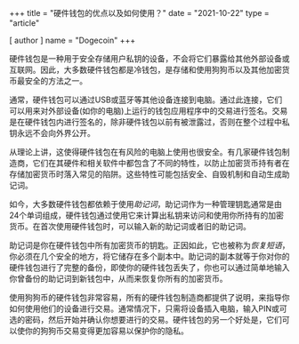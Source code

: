 +++
title = "硬件钱包的优点以及如何使用？"
date = "2021-10-22"
type = "article"

[ author ]
  name = "Dogecoin"
+++

硬件钱包是一种用于安全存储用户私钥的设备，不会将它们暴露给其他外部设备或互联网。因此，大多数硬件钱包都是冷钱包，是存储和使用狗狗币以及其他加密货币最安全的方法之一。

通常，硬件钱包可以通过USB或蓝牙等其他设备连接到电脑。通过此连接，它们可以用来对外部设备(如你的电脑)上运行的钱包应用程序中的交易进行签名。交易是在硬件钱包内进行签名的，除非硬件钱包以前有被泄露过，否则在整个过程中私钥永远不会向外界公开。

从理论上讲，这使得硬件钱包在有风险的电脑上使用也很安全。有几家硬件钱包制造商，它们在其硬件和相关软件中都包含了不同的特性，以防止加密货币持有者在存储加密货币时落入常见的陷阱。这些特性可能包括安全、自毁机制和自动生成助记词。

如今，大多数硬件钱包都依赖于使用*助记词*，助记词作为一种管理钥匙通常是由24个单词组成，硬件钱包通过使用它来计算出私钥来访问和使用你所持有的加密货币。在首次使用硬件钱包时，可以输入新的助记词或者旧的助记词。

助记词是你在硬件钱包中所有加密货币的钥匙。正因如此，它也被称为*恢复短语*，你必须在几个安全的地方，将它储存在多个副本中。助记词的副本就等于你对你的硬件钱包进行了完整的备份，即使你的硬件钱包丢失了，你也可以通过简单地输入你曾备份的助记词到新钱包中，从而来恢复你所有的加密货币。

使用狗狗币的硬件钱包非常容易，所有的硬件钱包制造商都提供了说明，来指导你如何使用他们的设备进行交易。通常情况下，只需将设备插入电脑，输入PIN或可选的密码，然后开始并确认你想要进行的交易。硬件钱包的另一个好处是，它们可以使你的狗狗币交易变得更加容易以保护你的隐私。
